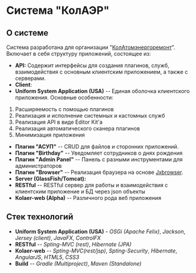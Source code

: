 # Система "КолАЭР"

## О системе

Система разработана для организации "[КолАтомэнергоремонт](http://kolaer.ru/)". Включает в себя структуру приложений, состоящее из:

* **API:** Содержит интерфейсы для создания плагинов, служб, взаимодействия с основным клиентским приложением, а также с серверами.
* **Client**:
 * **Uniform System Application (USA)** -- Единая оболочка клиентского приложения. Основные особенности:
  1. Расширяемость с помощью плагинов
  2. Реализация и исполнение системных и кастомных служб
  3. Реализация API в виде Editor Kit'а
  4. Реализация автоматического сканера плагинов
  5. Минимизация приложения
 * **Плагин "АСУП"** -- CRUD для файлов и сторонних приложений.
 * **Плагин "Birthday"** -- Уведомляет сотрудников о днях рождения
 * **Плагин "Admin Panel"** -- Панель с разными инструментами для администраторов
 * **Плагин "Browser"** -- Реализация браузера на основе [Jxbrowser](https://www.teamdev.com/jxbrowser).
* **Server (GlassFish/Tomcat):**
 * **RESTful** -- RESTful сервер для работы и взаимодействия с клиентским приложение и БД через json объекты
 * **Kolaer-web (Alpha)** -- Различного рода веб приложения

## Стек технологий

* **Uniform System Application (USA)** - *OSGi (Apache Felix)*,  *Jackson*, *Jersey (client)*, *JavaFX*, *ControlFX*
* **RESTful** -- *Spting-MVC (rest)*, *Hibernate (JPA)*
* **Kolaer-web** -- *Spting-MVC(rest/jsp)*, *Spting-Security*, *Hibernate*, *AngularJS*, *HTML5*, *CSS3*
* **Build** -- *Gradle (Multiproject)*, *Maven (Standalone)*